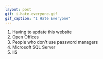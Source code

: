 ```yaml
---
layout: post
gif: i-hate-everyone.gif
gif_caption: "I Hate Everyone"
---
```


1. Having to update this website
2. Open Offices
3. People who don't use password managers
4. Microsoft SQL Server
5. IIS
